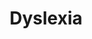 ---
title: Dyslexia
crosslinks:
- TheDyslexicNerd
- needamod
- dyscalculia
- discworld
- ADHD
- specialeducation
- news
- AskReddit
- dysgraphia
- dyspraxia
- misophonia
---
